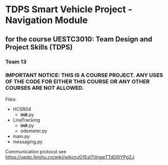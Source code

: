 # TDPS Smart Vehicle Project - Navigation Module
## for the course UESTC3010: Team Design and Project Skills (TDPS)
### Team 13

### IMPORTANT NOTICE: THIS IS A COURSE PROJECT. ANY USES OF THE CODE FOR EITHER THIS COURSE OR ANY OTHER COURSES ARE NOT ALLOWED.

Files:
- HCSR04
    - __init__.py
- LineTracking
    - __init__.py
    - odometer.py
- main.py
- messaging.py 

Communication protocol see https://uestc.feishu.cn/wiki/wikcnJO1Esl7VogwTTdD5lYPgZJ
